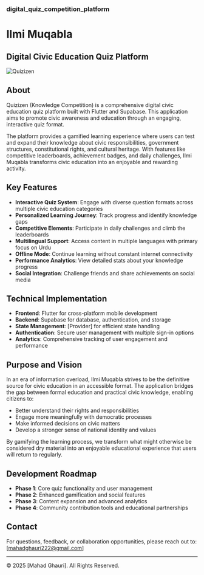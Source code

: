 ### digital_quiz_competition_platform

# Ilmi Muqabla

## Digital Civic Education Quiz Platform

![Quizizen](https://placeholder.com/logo)

## About

Quizizen (Knowledge Competition) is a comprehensive digital civic education quiz platform built with Flutter and Supabase. This application aims to promote civic awareness and education through an engaging, interactive quiz format.

The platform provides a gamified learning experience where users can test and expand their knowledge about civic responsibilities, government structures, constitutional rights, and cultural heritage. With features like competitive leaderboards, achievement badges, and daily challenges, Ilmi Muqabla transforms civic education into an enjoyable and rewarding activity.

## Key Features

- **Interactive Quiz System**: Engage with diverse question formats across multiple civic education categories
- **Personalized Learning Journey**: Track progress and identify knowledge gaps
- **Competitive Elements**: Participate in daily challenges and climb the leaderboards
- **Multilingual Support**: Access content in multiple languages with primary focus on Urdu
- **Offline Mode**: Continue learning without constant internet connectivity
- **Performance Analytics**: View detailed stats about your knowledge progress
- **Social Integration**: Challenge friends and share achievements on social media

## Technical Implementation

- **Frontend**: Flutter for cross-platform mobile development
- **Backend**: Supabase for database, authentication, and storage
- **State Management**: [Provider] for efficient state handling
- **Authentication**: Secure user management with multiple sign-in options
- **Analytics**: Comprehensive tracking of user engagement and performance

## Purpose and Vision

In an era of information overload, Ilmi Muqabla strives to be the definitive source for civic education in an accessible format. The application bridges the gap between formal education and practical civic knowledge, enabling citizens to:

- Better understand their rights and responsibilities
- Engage more meaningfully with democratic processes
- Make informed decisions on civic matters
- Develop a stronger sense of national identity and values

By gamifying the learning process, we transform what might otherwise be considered dry material into an enjoyable educational experience that users will return to regularly.

## Development Roadmap

- **Phase 1**: Core quiz functionality and user management
- **Phase 2**: Enhanced gamification and social features
- **Phase 3**: Content expansion and advanced analytics
- **Phase 4**: Community contribution tools and educational partnerships

## Contact

For questions, feedback, or collaboration opportunities, please reach out to:
[mahadghauri222@gmail.com]

---

© 2025 [Mahad Ghauri]. All Rights Reserved.
